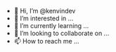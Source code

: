 - 👋 Hi, I’m @kenvindev
- 👀 I’m interested in ...
- 🌱 I’m currently learning ...
- 💞️ I’m looking to collaborate on ...
- 📫 How to reach me ...

<!---
kenvindev/kenvindev is a ✨ special ✨ repository because its `README.md` (this file) appears on your GitHub profile.
You can click the Preview link to take a look at your changes.
--->
